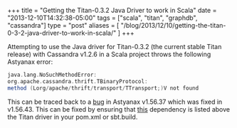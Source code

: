 +++
title = "Getting the Titan-0.3.2 Java Driver to work in Scala"
date = "2013-12-10T14:32:38-05:00"
tags = ["scala", "titan", "graphdb", "cassandra"]
type = "post"
aliases = [
    "/blog/2013/12/10/getting-the-titan-0-3-2-java-driver-to-work-in-scala/"
]
+++

Attempting to use the Java driver for Titan-0.3.2 (the current stable Titan release) with Cassandra v1.2.6 in a Scala project throws the following Astyanax error:<!--more-->  
```scala
java.lang.NoSuchMethodError: 
org.apache.cassandra.thrift.TBinaryProtocol: 
method (Lorg/apache/thrift/transport/TTransport;)V not found
```
This can be traced back to a [bug](https://github.com/Netflix/astyanax/issues/352) in Astyanax v1.56.37 which was fixed in v1.56.43.
This can be fixed by ensuring that [this](http://mvnrepository.com/artifact/com.netflix.astyanax/astyanax/1.56.43) dependency is listed above the Titan driver in your pom.xml or sbt.build.
